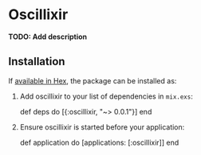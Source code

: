 # Oscillixir

**TODO: Add description**

## Installation

If [available in Hex](https://hex.pm/docs/publish), the package can be installed as:

  1. Add oscillixir to your list of dependencies in `mix.exs`:

        def deps do
          [{:oscillixir, "~> 0.0.1"}]
        end

  2. Ensure oscillixir is started before your application:

        def application do
          [applications: [:oscillixir]]
        end
